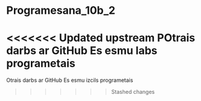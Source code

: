 # Programesana_10b_2
<<<<<<< Updated upstream
POtrais darbs ar GitHub
Es esmu labs programetais
=======
Otrais darbs ar GitHub
Es esmu izcils programetais
>>>>>>> Stashed changes
